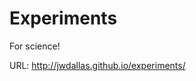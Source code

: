 Experiments
===========

For science!

URL: <a href="http://jwdallas.github.io/experiments/">http://jwdallas.github.io/experiments/</a>
